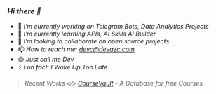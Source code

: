 ### *Hi there 👋*

- 🔭 *I’m currently working on Telegram Bots, Data Analytics Projects*
- 🌱 *I’m currently learning APIs, AI Skills AI Builder*
- 👯 *I’m looking to collaborate on open source projects*
- 📫 *How to reach me: devc@devazc.com*
- 😄 *Just call me Dev*
- ⚡ *Fun fact: I Woke Up Too Late*

 > *Recent Works <⁄> *[CourseVault](coursevault.super.site)* - A Database for free Courses*
